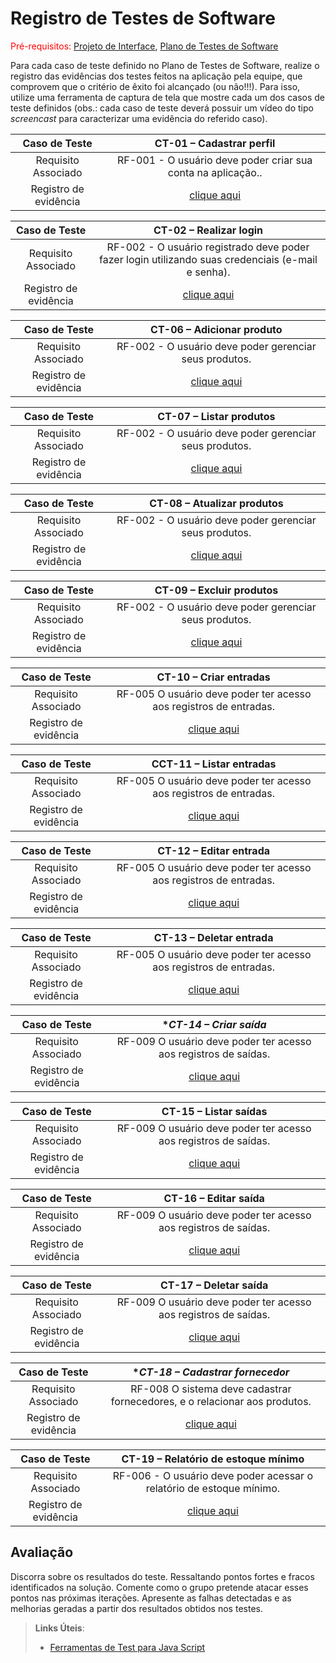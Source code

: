 # Registro de Testes de Software

<span style="color:red">Pré-requisitos: <a href="3-Projeto de Interface.md"> Projeto de Interface</a></span>, <a href="8-Plano de Testes de Software.md"> Plano de Testes de Software</a>

Para cada caso de teste definido no Plano de Testes de Software, realize o registro das evidências dos testes feitos na aplicação pela equipe, que comprovem que o critério de êxito foi alcançado (ou não!!!). Para isso, utilize uma ferramenta de captura de tela que mostre cada um dos casos de teste definidos (obs.: cada caso de teste deverá possuir um vídeo do tipo _screencast_ para caracterizar uma evidência do referido caso).

| **Caso de Teste** 	| **CT-01 – Cadastrar perfil** 	|
|:---:	|:---:	|
|	Requisito Associado 	| RF-001 - O usuário deve poder criar sua conta na aplicação.. |
|Registro de evidência | [clique aqui](https://sgapucminasbr-my.sharepoint.com/personal/1497792_sga_pucminas_br/_layouts/15/stream.aspx?id=%2Fpersonal%2F1497792%5Fsga%5Fpucminas%5Fbr%2FDocuments%2Fgravacoes%2FCT%2D01%20%E2%80%93%20Cadastrar%20perfil%2Emp4&referrer=StreamWebApp%2EWeb&referrerScenario=AddressBarCopied%2Eview%2E2feb043a%2D3771%2D4a61%2Dbad4%2De1b4567b21e0)|

| **Caso de Teste** 	| **CT-02 – Realizar login** 	|
|:---:	|:---:	|
|	Requisito Associado 	| RF-002 - O usuário registrado deve poder fazer login utilizando suas credenciais (e-mail e senha). |
|Registro de evidência | [clique aqui](https://sgapucminasbr-my.sharepoint.com/personal/1497792_sga_pucminas_br/_layouts/15/stream.aspx?id=%2Fpersonal%2F1497792%5Fsga%5Fpucminas%5Fbr%2FDocuments%2Fgravacoes%2FCT%2D02%20%E2%80%93%20Realizar%20login%2Emp4&referrer=StreamWebApp%2EWeb&referrerScenario=AddressBarCopied%2Eview%2E67018cd6%2Df22c%2D40fb%2D8a2a%2D97c50c59ad95)|

| **Caso de Teste** 	| **CT-06 – Adicionar produto** 	|
|:---:	|:---:	|
|	Requisito Associado 	| RF-002 - O usuário deve poder gerenciar seus produtos. |
|Registro de evidência | [clique aqui](https://sgapucminasbr-my.sharepoint.com/personal/1497792_sga_pucminas_br/_layouts/15/stream.aspx?id=%2Fpersonal%2F1497792%5Fsga%5Fpucminas%5Fbr%2FDocuments%2Fgravacoes%2FCT%2D06%20%E2%80%93%20Adicionar%20produto%2Emp4&referrer=StreamWebApp%2EWeb&referrerScenario=AddressBarCopied%2Eview%2E8a3af210%2D6958%2D4c82%2D8d79%2D01c8d4b420c2)|

| **Caso de Teste** 	| **CT-07 – Listar produtos** 	|
|:---:	|:---:	|
|	Requisito Associado 	| RF-002 - O usuário deve poder gerenciar seus produtos. |
|Registro de evidência | [clique aqui](https://sgapucminasbr-my.sharepoint.com/personal/1497792_sga_pucminas_br/_layouts/15/stream.aspx?id=%2Fpersonal%2F1497792%5Fsga%5Fpucminas%5Fbr%2FDocuments%2Fgravacoes%2FCT%2D07%20%E2%80%93%20Listar%20produtos%2Emp4&referrer=StreamWebApp%2EWeb&referrerScenario=AddressBarCopied%2Eview%2E32d880d0%2Dadbe%2D478c%2D92a7%2D1d8867053df6)|

| **Caso de Teste** 	| **CT-08 – Atualizar produtos** 	|
|:---:	|:---:	|
|	Requisito Associado 	| RF-002 - O usuário deve poder gerenciar seus produtos. |
|Registro de evidência | [clique aqui](https://sgapucminasbr-my.sharepoint.com/personal/1497792_sga_pucminas_br/_layouts/15/stream.aspx?id=%2Fpersonal%2F1497792%5Fsga%5Fpucminas%5Fbr%2FDocuments%2Fgravacoes%2FCT%2D08%20%E2%80%93%20Atualizar%20produtos%2Emp4&referrer=StreamWebApp%2EWeb&referrerScenario=AddressBarCopied%2Eview%2E6d6d9a97%2D1c10%2D4a4e%2D876e%2D7bee293d3a9e)|

| **Caso de Teste** 	| **CT-09 – Excluir produtos** 	|
|:---:	|:---:	|
|	Requisito Associado 	| RF-002 - O usuário deve poder gerenciar seus produtos. |
|Registro de evidência | [clique aqui](https://sgapucminasbr-my.sharepoint.com/personal/1497792_sga_pucminas_br/_layouts/15/stream.aspx?id=%2Fpersonal%2F1497792%5Fsga%5Fpucminas%5Fbr%2FDocuments%2Fgravacoes%2FCT%2D09%20%E2%80%93%20Excluir%20produtos%2Emp4&referrer=StreamWebApp%2EWeb&referrerScenario=AddressBarCopied%2Eview%2E9eb3b1f0%2D4250%2D461c%2D9ab2%2D9d7d7ec098e9)|

| **Caso de Teste** 	| **CT-10 – Criar entradas** 	|
|:---:	|:---:	|
|	Requisito Associado 	| RF-005	O usuário deve poder ter acesso aos registros de entradas. |
|Registro de evidência | [clique aqui](https://sgapucminasbr-my.sharepoint.com/personal/1497792_sga_pucminas_br/_layouts/15/stream.aspx?id=%2Fpersonal%2F1497792%5Fsga%5Fpucminas%5Fbr%2FDocuments%2Fgravacoes%2FCT%2D10%20%E2%80%93%20Criar%20entradas%2Emp4&referrer=StreamWebApp%2EWeb&referrerScenario=AddressBarCopied%2Eview%2E6c67f110%2D5049%2D4f1f%2Dabe2%2D615cdfcb37a8)|

| **Caso de Teste** 	| **CCT-11 – Listar entradas** 	|
|:---:	|:---:	|
|	Requisito Associado 	| RF-005	O usuário deve poder ter acesso aos registros de entradas. |
|Registro de evidência | [clique aqui](https://sgapucminasbr-my.sharepoint.com/personal/1497792_sga_pucminas_br/_layouts/15/stream.aspx?id=%2Fpersonal%2F1497792%5Fsga%5Fpucminas%5Fbr%2FDocuments%2Fgravacoes%2FCT%2D11%20%E2%80%93%20Listar%20entradas%2Emp4&referrer=StreamWebApp%2EWeb&referrerScenario=AddressBarCopied%2Eview%2E6274336b%2D7720%2D4d67%2Da465%2D4d4ffba3bdf6)|

| **Caso de Teste** 	| **CT-12 – Editar entrada** 	|
|:---:	|:---:	|
|	Requisito Associado 	| RF-005	O usuário deve poder ter acesso aos registros de entradas. |
|Registro de evidência | [clique aqui](https://sgapucminasbr-my.sharepoint.com/personal/1497792_sga_pucminas_br/_layouts/15/stream.aspx?id=%2Fpersonal%2F1497792%5Fsga%5Fpucminas%5Fbr%2FDocuments%2Fgravacoes%2FCT%2D12%20%E2%80%93%20Editar%20entrada%2Emp4&referrer=StreamWebApp%2EWeb&referrerScenario=AddressBarCopied%2Eview%2E3ee6234d%2D3511%2D47b4%2D804f%2D9183c42a8f91)|

| **Caso de Teste** 	| **CT-13 – Deletar entrada** 	|
|:---:	|:---:	|
|	Requisito Associado 	| RF-005	O usuário deve poder ter acesso aos registros de entradas. |
|Registro de evidência | [clique aqui](https://sgapucminasbr-my.sharepoint.com/personal/1497792_sga_pucminas_br/_layouts/15/stream.aspx?id=%2Fpersonal%2F1497792%5Fsga%5Fpucminas%5Fbr%2FDocuments%2Fgravacoes%2FCT%2D13%20%E2%80%93%20Deletar%20entrada%2Emp4&referrer=StreamWebApp%2EWeb&referrerScenario=AddressBarCopied%2Eview%2E669530c2%2D1f82%2D4036%2D8305%2D5f077f3c7aa5)|

| **Caso de Teste** 	| **CT-14 – Criar saída* 	|
|:---:	|:---:	|
|	Requisito Associado 	| RF-009	O usuário deve poder ter acesso aos registros de saídas. |
|Registro de evidência | [clique aqui](https://sgapucminasbr-my.sharepoint.com/personal/1497792_sga_pucminas_br/_layouts/15/stream.aspx?id=%2Fpersonal%2F1497792%5Fsga%5Fpucminas%5Fbr%2FDocuments%2Fgravacoes%2FCT%2D14%20%E2%80%93%20Criar%20sa%C3%ADda%2Emp4&referrer=StreamWebApp%2EWeb&referrerScenario=AddressBarCopied%2Eview%2E0ea61a4b%2Daa04%2D4396%2D96e1%2D22763f77b220)|

| **Caso de Teste** 	| **CT-15 – Listar saídas** 	|
|:---:	|:---:	|
|	Requisito Associado 	| RF-009	O usuário deve poder ter acesso aos registros de saídas. |
|Registro de evidência | [clique aqui](https://sgapucminasbr-my.sharepoint.com/personal/1497792_sga_pucminas_br/_layouts/15/stream.aspx?id=%2Fpersonal%2F1497792%5Fsga%5Fpucminas%5Fbr%2FDocuments%2Fgravacoes%2FCT%2D15%20%E2%80%93%20Listar%20sa%C3%ADdas%2Emp4&referrer=StreamWebApp%2EWeb&referrerScenario=AddressBarCopied%2Eview%2E42fe67b6%2D820c%2D40f1%2D9ea5%2D47f98c6a95f7)|

| **Caso de Teste** 	| **CT-16 – Editar saída** 	|
|:---:	|:---:	|
|	Requisito Associado 	| RF-009	O usuário deve poder ter acesso aos registros de saídas. |
|Registro de evidência | [clique aqui](https://sgapucminasbr-my.sharepoint.com/personal/1497792_sga_pucminas_br/_layouts/15/stream.aspx?id=%2Fpersonal%2F1497792%5Fsga%5Fpucminas%5Fbr%2FDocuments%2Fgravacoes%2FCT%2D16%20%E2%80%93%20Editar%20sa%C3%ADda%2Emp4&referrer=StreamWebApp%2EWeb&referrerScenario=AddressBarCopied%2Eview%2Ebb983026%2D06df%2D46ff%2D8c4e%2D61fe5f81e56a)|

| **Caso de Teste** 	| **CT-17 – Deletar saída** 	|
|:---:	|:---:	|
|	Requisito Associado 	| RF-009	O usuário deve poder ter acesso aos registros de saídas.  |
|Registro de evidência | [clique aqui](https://sgapucminasbr-my.sharepoint.com/personal/1497792_sga_pucminas_br/documents/gravacoes/ct-17%20%E2%80%93%20excluir%20saidas%20de%20produtos.mp4?web=1&web=1&referrer=OneDriveForBusiness&referrerScenario=OpenFile)|

| **Caso de Teste** 	| **CT-18 – Cadastrar fornecedor* 	|
|:---:	|:---:	|
|	Requisito Associado 	| RF-008	O sistema deve cadastrar fornecedores, e o relacionar aos produtos. |
|Registro de evidência | [clique aqui](https://sgapucminasbr-my.sharepoint.com/personal/1497792_sga_pucminas_br/_layouts/15/stream.aspx?id=%2Fpersonal%2F1497792%5Fsga%5Fpucminas%5Fbr%2FDocuments%2Fgravacoes%2FCT%2D18%20%E2%80%93%20Cadastrar%20fornecedor%2Emp4&referrer=StreamWebApp%2EWeb&referrerScenario=AddressBarCopied%2Eview%2E9dbf3db3%2D255f%2D40eb%2Db4a3%2D5e48c21a0099)|

| **Caso de Teste** 	| **CT-19 – Relatório de estoque mínimo** 	|
|:---:	|:---:	|
|	Requisito Associado 	| RF-006 - O usuário deve poder acessar o relatório de estoque mínimo. |
|Registro de evidência | [clique aqui](https://sgapucminasbr-my.sharepoint.com/personal/1497792_sga_pucminas_br/_layouts/15/stream.aspx?id=%2Fpersonal%2F1497792%5Fsga%5Fpucminas%5Fbr%2FDocuments%2Fgravacoes%2FCT%2D19%20%E2%80%93%20Relat%C3%B3rio%20de%20estoque%20m%C3%ADnimo%2Emp4&referrer=StreamWebApp%2EWeb&referrerScenario=AddressBarCopied%2Eview%2E31b9f972%2Dfc55%2D457f%2Dacbb%2Df2627a20f958)|


## Avaliação

Discorra sobre os resultados do teste. Ressaltando pontos fortes e fracos identificados na solução. Comente como o grupo pretende atacar esses pontos nas próximas iterações. Apresente as falhas detectadas e as melhorias geradas a partir dos resultados obtidos nos testes.

> **Links Úteis**:
> - [Ferramentas de Test para Java Script](https://geekflare.com/javascript-unit-testing/)
